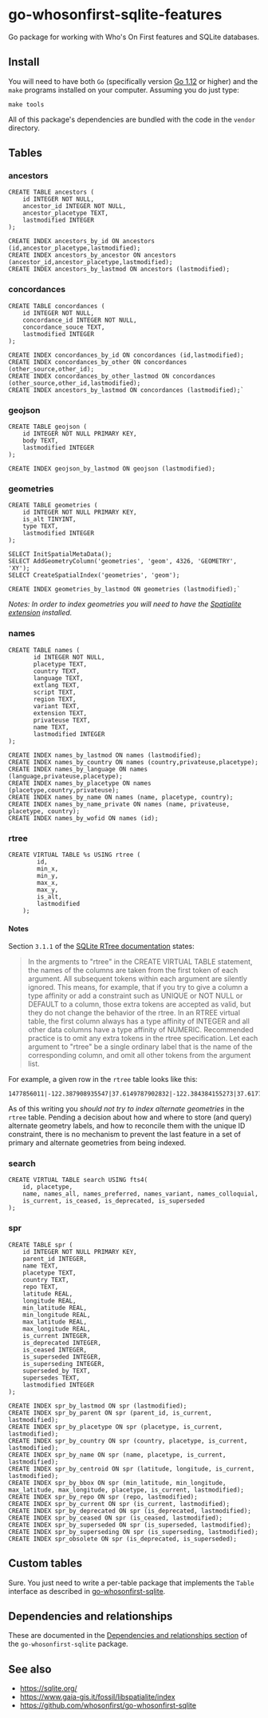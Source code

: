 # go-whosonfirst-sqlite-features

Go package for working with Who's On First features and SQLite databases.

## Install

You will need to have both `Go` (specifically version [Go 1.12](https://golang.org/dl/) or higher) and the `make` programs installed on your computer. Assuming you do just type:

```
make tools
```

All of this package's dependencies are bundled with the code in the `vendor` directory.

## Tables

### ancestors

```
CREATE TABLE ancestors (
	id INTEGER NOT NULL,
	ancestor_id INTEGER NOT NULL,
	ancestor_placetype TEXT,
	lastmodified INTEGER
);

CREATE INDEX ancestors_by_id ON ancestors (id,ancestor_placetype,lastmodified);
CREATE INDEX ancestors_by_ancestor ON ancestors (ancestor_id,ancestor_placetype,lastmodified);
CREATE INDEX ancestors_by_lastmod ON ancestors (lastmodified);
```

### concordances

```
CREATE TABLE concordances (
	id INTEGER NOT NULL,
	concordance_id INTEGER NOT NULL,
	concordance_souce TEXT,
	lastmodified INTEGER
);

CREATE INDEX concordances_by_id ON concordances (id,lastmodified);
CREATE INDEX concordances_by_other ON concordances (other_source,other_id);	
CREATE INDEX concordances_by_other_lastmod ON concordances (other_source,other_id,lastmodified);
CREATE INDEX ancestors_by_lastmod ON concordances (lastmodified);`
```

### geojson

```
CREATE TABLE geojson (
	id INTEGER NOT NULL PRIMARY KEY,
	body TEXT,
	lastmodified INTEGER
);

CREATE INDEX geojson_by_lastmod ON geojson (lastmodified);
```

### geometries

```
CREATE TABLE geometries (
	id INTEGER NOT NULL PRIMARY KEY,
	is_alt TINYINT,
	type TEXT,
	lastmodified INTEGER
);

SELECT InitSpatialMetaData();
SELECT AddGeometryColumn('geometries', 'geom', 4326, 'GEOMETRY', 'XY');
SELECT CreateSpatialIndex('geometries', 'geom');

CREATE INDEX geometries_by_lastmod ON geometries (lastmodified);`
```

_Notes: In order to index geometries you will need to have the [Spatialite extension](https://www.gaia-gis.it/fossil/libspatialite/index) installed._

### names

```
CREATE TABLE names (
       id INTEGER NOT NULL,
       placetype TEXT,
       country TEXT,
       language TEXT,
       extlang TEXT,
       script TEXT,
       region TEXT,
       variant TEXT,
       extension TEXT,
       privateuse TEXT,
       name TEXT,
       lastmodified INTEGER
);

CREATE INDEX names_by_lastmod ON names (lastmodified);
CREATE INDEX names_by_country ON names (country,privateuse,placetype);
CREATE INDEX names_by_language ON names (language,privateuse,placetype);
CREATE INDEX names_by_placetype ON names (placetype,country,privateuse);
CREATE INDEX names_by_name ON names (name, placetype, country);
CREATE INDEX names_by_name_private ON names (name, privateuse, placetype, country);
CREATE INDEX names_by_wofid ON names (id);
```

### rtree

```
CREATE VIRTUAL TABLE %s USING rtree (
		id,
		min_x,
		min_y,
		max_x,
		max_y,
		is_alt,
		lastmodified
	);
```

#### Notes

Section `3.1.1` of the [SQLite RTree documentation](#) states:

> In the argments to "rtree" in the CREATE VIRTUAL TABLE statement, the names of the columns are taken from the first token of each argument. All subsequent tokens within each argument are silently ignored. This means, for example, that if you try to give a column a type affinity or add a constraint such as UNIQUE or NOT NULL or DEFAULT to a column, those extra tokens are accepted as valid, but they do not change the behavior of the rtree. In an RTREE virtual table, the first column always has a type affinity of INTEGER and all other data columns have a type affinity of NUMERIC. Recommended practice is to omit any extra tokens in the rtree specification. Let each argument to "rtree" be a single ordinary label that is the name of the corresponding column, and omit all other tokens from the argument list.

For example, a given row in the `rtree` table looks like this:

```
1477856011|-122.387908935547|37.6149787902832|-122.384384155273|37.6177368164062|0.0|1568838528.0
```

As of this writing you _should not try to index alternate geometries_ in the `rtree` table. Pending a decision about how and where to store (and query) alternate geometry labels, and how to reconcile them with the unique ID constraint, there is no mechanism to prevent the last feature in a set of primary and alternate geometries from being indexed.

### search

```
CREATE VIRTUAL TABLE search USING fts4(
	id, placetype,
	name, names_all, names_preferred, names_variant, names_colloquial,		
	is_current, is_ceased, is_deprecated, is_superseded
);
```

### spr

```
CREATE TABLE spr (
	id INTEGER NOT NULL PRIMARY KEY,
	parent_id INTEGER,
	name TEXT,
	placetype TEXT,
	country TEXT,
	repo TEXT,
	latitude REAL,
	longitude REAL,
	min_latitude REAL,
	min_longitude REAL,
	max_latitude REAL,
	max_longitude REAL,
	is_current INTEGER,
	is_deprecated INTEGER,
	is_ceased INTEGER,
	is_superseded INTEGER,
	is_superseding INTEGER,
	superseded_by TEXT,
	supersedes TEXT,
	lastmodified INTEGER
);

CREATE INDEX spr_by_lastmod ON spr (lastmodified);
CREATE INDEX spr_by_parent ON spr (parent_id, is_current, lastmodified);
CREATE INDEX spr_by_placetype ON spr (placetype, is_current, lastmodified);
CREATE INDEX spr_by_country ON spr (country, placetype, is_current, lastmodified);
CREATE INDEX spr_by_name ON spr (name, placetype, is_current, lastmodified);
CREATE INDEX spr_by_centroid ON spr (latitude, longitude, is_current, lastmodified);
CREATE INDEX spr_by_bbox ON spr (min_latitude, min_longitude, max_latitude, max_longitude, placetype, is_current, lastmodified);
CREATE INDEX spr_by_repo ON spr (repo, lastmodified);
CREATE INDEX spr_by_current ON spr (is_current, lastmodified);
CREATE INDEX spr_by_deprecated ON spr (is_deprecated, lastmodified);
CREATE INDEX spr_by_ceased ON spr (is_ceased, lastmodified);
CREATE INDEX spr_by_superseded ON spr (is_superseded, lastmodified);
CREATE INDEX spr_by_superseding ON spr (is_superseding, lastmodified);
CREATE INDEX spr_obsolete ON spr (is_deprecated, is_superseded);
```

## Custom tables

Sure. You just need to write a per-table package that implements the `Table` interface as described in [go-whosonfirst-sqlite](https://github.com/whosonfirst/go-whosonfirst-sqlite#custom-tables).

## Dependencies and relationships

These are documented in the [Dependencies and relationships section](https://github.com/whosonfirst/go-whosonfirst-sqlite#dependencies-and-relationships) of the `go-whosonfirst-sqlite` package.

## See also

* https://sqlite.org/
* https://www.gaia-gis.it/fossil/libspatialite/index
* https://github.com/whosonfirst/go-whosonfirst-sqlite